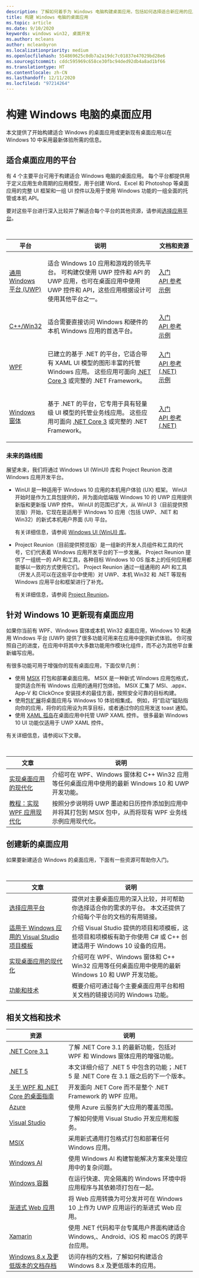 ```yaml
---
description: 了解如何着手为 Windows 电脑构建桌面应用，包括如何选择适合新应用的应用平台，以及如何实现 Windows 10 现有应用的现代化。
title: 构建 Windows 电脑的桌面应用
ms.topic: article
ms.date: 9/10/2020
keywords: windows win32, 桌面开发
ms.author: mcleans
author: mcleanbyron
ms.localizationpriority: medium
ms.openlocfilehash: 554869625c0db7a2a19dc7c01837e47029bd28e6
ms.sourcegitcommit: cddc595969c658ce30fbc94ded92db4a8ad1bf66
ms.translationtype: HT
ms.contentlocale: zh-CN
ms.lasthandoff: 12/11/2020
ms.locfileid: "97214264"
---
```

# <a name="build-desktop-apps-for-windows-pcs"></a>构建 Windows 电脑的桌面应用

本文提供了开始构建适合 Windows 的桌面应用或更新现有桌面应用以在 Windows 10 中采用最新体验所需的信息。

## <a name="platforms-for-desktop-apps"></a>适合桌面应用的平台

有 4 个主要平台可用于构建适合 Windows 电脑的桌面应用。 每个平台都提供用于定义应用生命周期的应用模型，用于创建 Word、Excel 和 Photoshop 等桌面应用的完整 UI 框架和一组 UI 控件以及用于使用 Windows 功能的一组全面的托管或本机 API。 

要对这些平台进行深入比较并了解适合每个平台的其他资源，请参阅[选择应用平台](choose-your-platform.md)。

<br/>
<table>
<colgroup>
<col width="20%" />
<col width="60%" />
<col width="20%" />
</colgroup>
<thead>
<tr class="header">
<th>平台</th>
<th>说明</th>
<th>文档和资源</th>
</tr>
</thead>
<tbody>
<tr class="odd">
<td><a href="/windows/uwp/">通用 Windows 平台 (UWP)</a></td>
<td><p>适合 Windows 10 应用和游戏的领先平台。 可构建仅使用 UWP 控件和 API 的 UWP 应用，也可在桌面应用中使用 UWP 控件和 API，这些应用根据设计可使用其他平台之一。</p></td>
<td><a href="/windows/uwp/get-started/">入门</a><br/><a href="/uwp/">API 参考</a><br/><a href="https://github.com/Microsoft/Windows-universal-samples">示例</a></td>
</tr>
<tr class="even">
<td><a href="/windows/win32/">C++/Win32</a></td>
<td><p>适合需要直接访问 Windows 和硬件的本机 Windows 应用的首选平台。</p></td>
<td><a href="/windows/win32/desktop-programming/">入门</a><br/><a href="/windows/win32/apiindex/windows-api-list/">API 参考</a><br/><a href="https://github.com/Microsoft/Windows-classic-samples">示例</a></td>
</tr>
<tr class="odd">
<td><a href="/dotnet/framework/wpf/">WPF</a></td>
<td><p>已建立的基于 .NET 的平台，它适合带有 XAML UI 模型的图形丰富的托管 Windows 应用。 这些应用可面向 <a href="/dotnet/core/whats-new/dotnet-core-3-0">.NET Core 3</a> 或完整的 .NET Framework。</p></td>
<td><a href="/dotnet/framework/wpf/getting-started/">入门</a><br/><a href="/dotnet/api/index">API 参考 (.NET)</a><br/><a href="https://github.com/Microsoft/WPF-Samples">示例</a></td>
</tr>
<tr class="even">
<td><a href="/dotnet/framework/winforms/">Windows 窗体</a></td>
<td><p>基于 .NET 的平台，它专用于具有轻量级 UI 模型的托管业务线应用。 这些应用可面向 <a href="/dotnet/core/whats-new/dotnet-core-3-0">.NET Core 3</a> 或完整的 .NET Framework。</p></td>
<td><a href="/dotnet/framework/winforms/getting-started-with-windows-forms">入门</a><br/><a href="/dotnet/api/index">API 参考 (.NET)</a></td>
</tr>
</tbody>
</table>

### <a name="future-roadmap"></a>未来的路线图

展望未来，我们将通过 Windows UI (WinUI) 库和 Project Reunion 改进 Windows 应用开发平台。

* WinUI 是一种适用于 Windows 10 应用的本机用户体验 (UX) 框架。 WinUI 开始时是作为工具包提供的，并为面向低端版 Windows 10 的 UWP 应用提供新版和更新版 UWP 控件。 WinUI 的范围已扩大，从 WinUI 3（目前提供预览版）开始，它现在是适用于 Windows 10 应用（包括 UWP、.NET 和 Win32）的新式本机用户界面 (UI) 平台。 

    有关详细信息，请参阅 [Windows UI (WinUI) 库](../winui/index.md)。

* Project Reunion（目前提供预览版）是一组新的开发人员组件和工具的代号，它们代表着 Windows 应用开发平台的下一步发展。 Project Reunion 提供了一组统一的 API 和工具，各种目标 Windows 10 OS 版本上的任何应用都能够以一致的方式使用它们。 Project Reunion 通过一组通用的 API 和工具（开发人员可以在这些平台中使用）对 UWP、本机 Win32 和 .NET 等现有 Windows 应用平台和框架进行了补充。 

    有关详细信息，请参阅 [Project Reunion](../project-reunion/index.md)。

## <a name="update-existing-desktop-apps-for-windows-10"></a>针对 Windows 10 更新现有桌面应用

如果你当前有 WPF、Windows 窗体或本机 Win32 桌面应用，Windows 10 和通用 Windows 平台 (UWP) 提供了很多功能可用来在应用中提供新式体验。 你可按照自己的进度，在应用中将其中大多数功能用作模块化组件，而不必为其他平台重新编写应用。

有很多功能可用于增强你的现有桌面应用，下面仅举几例：

* 使用 [MSIX](/windows/msix/) 打包和部署桌面应用。 MSIX 是一种新式 Windows 应用包格式，提供适合所有 Windows 应用的通用打包体验。 MSIX 汇集了 MSI、.appx、App-V 和 ClickOnce 安装技术的最佳方面，按照安全可靠的目标构建。
* 使用[包扩展](./modernize/desktop-to-uwp-extensions.md)将桌面应用与 Windows 10 体验相集成。 例如，将“启动”磁贴指向你的应用，将你的应用设为共享目标，或者通过你的应用发送 toast 通知。
* 使用 [XAML 孤岛](./modernize/xaml-islands.md)在桌面应用中托管 UWP XAML 控件。 很多最新 Windows 10 UI 功能仅适用于 UWP XAML 控件。

有关详细信息，请参阅以下文章。

<br/>

| 文章 | 说明 |
|---------|-------------|
| [实现桌面应用的现代化](./modernize/index.md) | 介绍可在 WPF、Windows 窗体和 C++ Win32 应用等任何桌面应用中使用的最新 Windows 10 和 UWP 开发功能。 |
| [教程：实现 WPF 应用现代化](./modernize/modernize-wpf-tutorial.md) | 按照分步说明将 UWP 墨迹和日历控件添加到应用中并将其打包到 MSIX 包中，从而将现有 WPF 业务线示例应用现代化。  |

## <a name="create-new-desktop-apps"></a>创建新的桌面应用

如果要新建适合 Windows 的桌面应用，下面有一些资源可帮助你入门。

<br/>

| 文章 | 说明 |
|---------|-------------|
| [选择应用平台](choose-your-platform.md) | 提供对主要桌面应用的深入比较，并可帮助你选择适合你的需求的平台。 本文还提供了介绍每个平台的文档的有用链接。 |
| [适用于 Windows 应用的 Visual Studio 项目模板](visual-studio-templates.md) | 介绍 Visual Studio 提供的项目和项模板，这些项目和项模板有助于你使用 C\# 或 C++ 创建适用于 Windows 10 设备的应用。 |
| [实现桌面应用的现代化](./modernize/index.md) | 介绍可在 WPF、Windows 窗体和 C++ Win32 应用等任何桌面应用中使用的最新 Windows 10 和 UWP 开发功能。 |
| [功能和技术](../features-and-technologies.md) | 概要介绍可通过每个主要桌面应用平台和相关文档的链接访问的 Windows 功能。 |

## <a name="related-documentation-and-technologies"></a>相关文档和技术

| 资源 | 说明 |
|---------|-------------|
| [.NET Core 3.1](/dotnet/core/whats-new/dotnet-core-3-1) | 了解 .NET Core 3.1 的最新功能，包括对 WPF 和 Windows 窗体应用的增强功能。 |
| [.NET 5](/dotnet/core/dotnet-five) | 本文详细介绍了 .NET 5 中包含的功能；.NET 5 是 .NET Core 在 3.1 版之后的下一个版本。 |
| [关于 WPF 和 .NET Core 的桌面指南](/dotnet/desktop-wpf/overview/index) | 开发面向 .NET Core 而不是整个 .NET Framework 的 WPF 应用。  |
| [Azure](/azure/) | 使用 Azure 云服务扩大应用的覆盖范围。 |
| [Visual Studio](/visualstudio/) | 了解如何使用 Visual Studio 开发应用和服务。 |
| [MSIX](/windows/msix/) | 采用新式通用打包格式打包和部署任何 Windows 应用。 |
| [Windows AI](/windows/ai/) | 使用 Windows AI 构建智能解决方案来处理应用中的复杂问题。 |
| [Windows 容器](/virtualization/windowscontainers/) | 在运行快速、完全隔离的 Windows 环境中将应用程序与其依赖项打包在一起。 |
| [渐进式 Web 应用](/microsoft-edge/progressive-web-apps) | 将 Web 应用转换为可分发并可在 Windows 10 上作为 UWP 应用运行的渐进式 Web 应用。 |
| [Xamarin](/xamarin/) | 使用 .NET 代码和平台专属用户界面构建适合 Windows,、Android、iOS 和 macOS 的跨平台应用。 |
| [Windows 8.x 及更低版本的文档存档](/previous-versions/windows/) | 访问存档的文档，了解如何构建适合 Windows 8.x 及更低版本的应用。 |